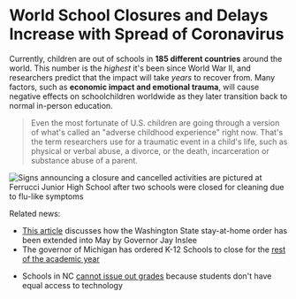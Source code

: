 
# World School Closures and Delays Increase with Spread of Coronavirus

Currently, children are out of schools in **185 different countries** around the world. This number is the _highest_ it's been since World War II, and researchers predict that the impact will take _years_ to recover from. Many factors, such as **economic impact and emotional trauma**, will cause negative effects on schoolchildren worldwide as they later transition back to normal in-person education.

> Even the most fortunate of U.S. children are going through a version of what's called an "adverse childhood experience" right now. That's the term researchers use for a traumatic event in a child's life, such as physical or verbal abuse, a divorce, or the death, incarceration or substance abuse of a parent.

![Signs announcing a closure and cancelled activities are pictured at Ferrucci Junior High School after two schools were closed for cleaning due to flu-like symptoms](https://s.abcnews.com/images/GMA/coronavirus-school-closure-rt-jef-200302_hpMain_16x9_992.jpg)

Related news:
* [This article](https://www.kuow.org/stories/stay-at-home-order-extended-into-may-for-washington-state) discusses how the Washington State stay-at-home order has been extended into May by Governor Jay Inslee
* The governor of Michigan has ordered K-12 Schools to close for the [rest of the academic year](https://www.fox2detroit.com/news/whitmer-orders-k-12-schools-close-for-rest-of-year-sets-guidelines-for-remote-learning)
- Schools in NC [cannot issue out grades](https://www.newsobserver.com/news/local/education/article241710191.html) because students don't have equal access to technology
